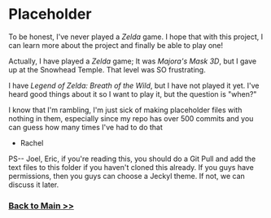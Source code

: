 # Placeholder

To be honest, I've never played a *Zelda* game. I hope that with this project, I can learn more about the project and finally be able to play one!

Actually, I have played a *Zelda* game; It was *Majora's Mask 3D*, but I gave up at the Snowhead Temple. That level was SO frustrating. 

I have *Legend of Zelda: Breath of the Wild*, but I have not played it yet. I've heard good things about it so I want to play it, but the question is "when?"

I know that I'm rambling, I'm just sick of making placeholder files with nothing in them, especially since my repo has over 500 commits and you can guess how many times I've had to do that

- Rachel

PS-- Joel, Eric, if you're reading this, you should do a Git Pull and add the text files to this folder if you haven't cloned this already. If you guys have permissions, then you guys can choose a Jeckyl theme. If not, we can discuss it later.

### [Back to Main >>](https://arrowarchive.github.io/LoZ/)
